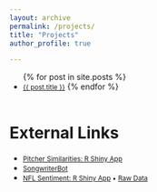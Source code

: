 ```yaml
---
layout: archive
permalink: /projects/
title: "Projects"
author_profile: true

---
```

  <ul>
    {% for post in site.posts %}
      <li>
        <small> <a href="{{ post.url }}">{{ post.title }}</a></small>
    {% endfor %}
<br>
<br>
</li></li></li></li></li></li></li></li></li></li></li></ul>

<h1 class="page__title">External Links</h1>
<ul>
<li><small><a href="https://saisenberg.shinyapps.io/pitch-mix/">Pitcher Similarities: R Shiny App</a></small></li>
<li><small><a href="http://songwriterbot.herokuapp.com">SongwriterBot</a></small></li>
<li><small><a href="https://saisenberg.shinyapps.io/weekly-nfl-sentiment/">NFL Sentiment: R Shiny App</a> • <a href="https://docs.google.com/spreadsheets/d/17FIBsCmEbSYLDrcfK-z7y5cVPAKAWOQPi5a4kl3gCoE/edit#gid=560609653">Raw Data</a></small></li>
</ul>
